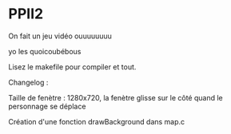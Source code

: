 # PPII2
On fait un jeu vidéo ouuuuuuuu

yo les quoicoubébous 

Lisez le makefile pour compiler et tout.


Changelog : 

Taille de fenètre : 1280x720, la fenètre glisse sur le côté quand le personnage se déplace

Création d'une fonction drawBackground dans map.c